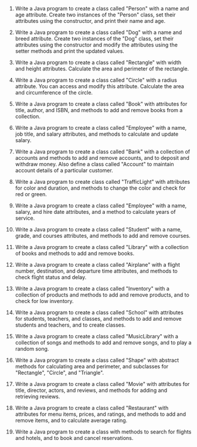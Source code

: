 1. Write a Java program to create a class called "Person" with a name and age attribute. 
Create two instances of the "Person" class, set their attributes using the constructor, 
and print their name and age. 
2. Write a Java program to create a class called "Dog" with a name and breed attribute. 
Create two instances of the "Dog" class, set their attributes using the constructor 
and modify the attributes using the setter methods and print the updated values.
3. Write a Java program to create a class called "Rectangle" with width and height attributes. 
Calculate the area and perimeter of the rectangle. 
4. Write a Java program to create a class called "Circle" with a radius attribute. 
You can access and modify this attribute. Calculate the area and circumference of the circle.
5. Write a Java program to create a class called "Book" with attributes for title, author, and ISBN, 
and methods to add and remove books from a collection.
6. Write a Java program to create a class called "Employee" with a name, job title, and salary 
attributes, and methods to calculate and update salary.
7. Write a Java program to create a class called "Bank" with a collection of accounts 
and methods to add and remove accounts, and to deposit and withdraw money. 
Also define a class called "Account" to maintain account details of a particular customer. 



8. Write a Java program to create class called "TrafficLight" with attributes for color and duration, and methods to change the color and check for red or green. 



9. Write a Java program to create a class called "Employee" with a name, salary, and hire date attributes, and a method to calculate years of service. 



10. Write a Java program to create a class called "Student" with a name, grade, and courses attributes, and methods to add and remove courses. 



11. Write a Java program to create a class called "Library" with a collection of books and methods to add and remove books. 



12. Write a Java program to create a class called "Airplane" with a flight number, destination, and departure time attributes, and methods to check flight status and delay. 



13. Write a Java program to create a class called "Inventory" with a collection of products and methods to add and remove products, and to check for low inventory. 



14. Write a Java program to create a class called "School" with attributes for students, teachers, and classes, and methods to add and remove students and teachers, and to create classes. 



15. Write a Java program to create a class called "MusicLibrary" with a collection of songs and methods to add and remove songs, and to play a random song. 



16. Write a Java program to create a class called "Shape" with abstract methods for calculating area and perimeter, and subclasses for "Rectangle", "Circle", and "Triangle". 



17. Write a Java program to create a class called "Movie" with attributes for title, director, actors, and reviews, and methods for adding and retrieving reviews. 



18. Write a Java program to create a class called "Restaurant" with attributes for menu items, prices, and ratings, and methods to add and remove items, and to calculate average rating. 



19. Write a Java program to create a class with methods to search for flights and hotels, and to book and cancel reservations. 